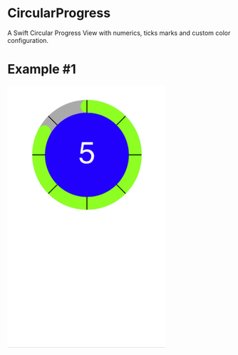 # CircularProgress
A Swift Circular Progress View with numerics, ticks marks and custom color configuration.

# Example #1

![Example #1](Example-1a.png)

